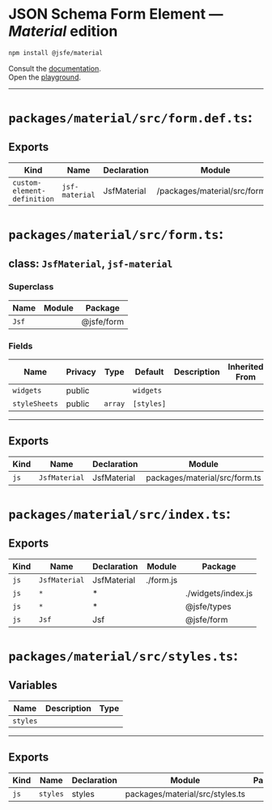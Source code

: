 # JSON Schema Form Element — ***Material*** edition

```sh
npm install @jsfe/material
```

Consult the [documentation](../../README.md).  
Open the [playground](https://jsfe.js.org).

---

# `packages/material/src/form.def.ts`:

## Exports

| Kind                        | Name           | Declaration | Module                         | Package |
| --------------------------- | -------------- | ----------- | ------------------------------ | ------- |
| `custom-element-definition` | `jsf-material` | JsfMaterial | /packages/material/src/form.js |         |

# `packages/material/src/form.ts`:

## class: `JsfMaterial`, `jsf-material`

### Superclass

| Name  | Module | Package    |
| ----- | ------ | ---------- |
| `Jsf` |        | @jsfe/form |

### Fields

| Name          | Privacy | Type    | Default    | Description | Inherited From |
| ------------- | ------- | ------- | ---------- | ----------- | -------------- |
| `widgets`     | public  |         | `widgets`  |             |                |
| `styleSheets` | public  | `array` | `[styles]` |             |                |

<hr/>

## Exports

| Kind | Name          | Declaration | Module                        | Package |
| ---- | ------------- | ----------- | ----------------------------- | ------- |
| `js` | `JsfMaterial` | JsfMaterial | packages/material/src/form.ts |         |

# `packages/material/src/index.ts`:

## Exports

| Kind | Name          | Declaration | Module    | Package            |
| ---- | ------------- | ----------- | --------- | ------------------ |
| `js` | `JsfMaterial` | JsfMaterial | ./form.js |                    |
| `js` | `*`           | \*          |           | ./widgets/index.js |
| `js` | `*`           | \*          |           | @jsfe/types        |
| `js` | `Jsf`         | Jsf         |           | @jsfe/form         |

# `packages/material/src/styles.ts`:

## Variables

| Name     | Description | Type |
| -------- | ----------- | ---- |
| `styles` |             |      |

<hr/>

## Exports

| Kind | Name     | Declaration | Module                          | Package |
| ---- | -------- | ----------- | ------------------------------- | ------- |
| `js` | `styles` | styles      | packages/material/src/styles.ts |         |

